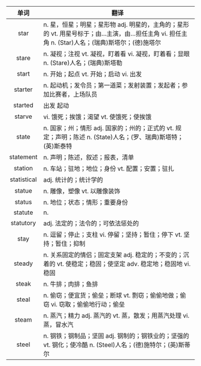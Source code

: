|单词|翻译  |
|:--:|--| 
|	star  		|		n. 星，恒星；明星；星形物 adj. 明星的，主角的；星形的 vt. 用星号标于；由…主演，由…担任主角 vi. 担任主角 n. (Star)人名；(瑞典)斯塔尔；(德)施塔尔	|		
|	stare  		|		n. 凝视；注视 vt. 凝视，盯着看 vi. 凝视，盯着看；显眼 n. (Stare)人名；(瑞典)斯塔勒	|		
|	start  		|		n. 开始；起点 vt. 开始；启动 vi. 出发	|		
|	starter  		|		n. 起动机；发令员；第一道菜；发射装置；发起者；参加比赛者，上场队员	|		
|	started  		|		出发 起动	|		
|	starve  		|		vi. 饿死；挨饿；渴望 vt. 使饿死；使挨饿	|		
|	state  		|		n. 国家；州；情形 adj. 国家的；州的；正式的 vt. 规定；声明；陈述 n. (State)人名；(罗、瑞典)斯塔特；(英)斯泰特	|		
|	statement  		|		n. 声明；陈述，叙述；报表，清单	|		
|	station  		|		n. 车站；驻地；地位；身份 vt. 配置；安置；驻扎	|		
|	statistical  		|		adj. 统计的；统计学的	|		
|	statue  		|		n. 雕像，塑像 vt. 以雕像装饰	|		
|	status  		|		n. 地位；状态；情形；重要身份	|		
|	statute  		|		n. 	|		
|	statutory  		|		adj. 法定的；法令的；可依法惩处的	|		
|	stay  		|		n. 逗留；停止；支柱 vi. 停留；坚持；暂住；停下 vt. 坚持；暂住；抑制	|		
|	steady  		|		n. 关系固定的情侣；固定支架 adj. 稳定的；不变的；沉着的 vt. 使稳定；稳固；使坚定 adv. 稳定地；稳固地 vi. 稳固	|		
|	steak  		|		n. 牛排；肉排；鱼排	|		
|	steal  		|		n. 偷窃；便宜货；偷垒；断球 vt. 剽窃；偷偷地做；偷窃 vi. 窃取；偷偷地行动；偷垒	|		
|	steam  		|		n. 蒸汽；精力 adj. 蒸汽的 vt. 蒸，散发；用蒸汽处理 vi. 蒸，冒水汽	|		
|	steel  		|		n. 钢铁；钢制品；坚固 adj. 钢制的；钢铁业的；坚强的 vt. 钢化；使冷酷 n. (Steel)人名；(德)施特尔；(英)斯蒂尔	|		

